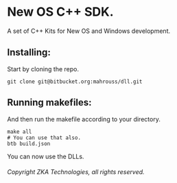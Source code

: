 # New OS C++ SDK.

A set of C++ Kits for New OS and Windows development.

## Installing:

Start by cloning the repo.

```
git clone git@bitbucket.org:mahrouss/dll.git
```

## Running makefiles:

And then run the makefile according to your directory.

```
make all
# You can use that also.
btb build.json
```

You can now use the DLLs.

###### Copyright ZKA Technologies, all rights reserved.
